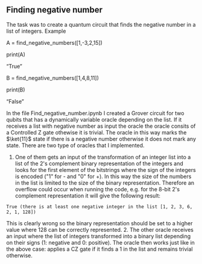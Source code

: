 ## Finding negative number
The task was to create a quantum circuit that finds the negative number in a list of integers.
Example 

A = find_negative_numbers([1,-3,2,15])

print(A)

“True”

B = find_negative_numbers([1,4,8,11])

print(B)

“False”

In the file Find_negative_number.ipynb I created a Grover circuit for two qubits that has a dynamically variable oracle depending on the list. If it receives a list with negative number as input the oracle the oracle consits of a Controlled Z gate othewise it is trivial. The oracle in this way marks the $\ket{11}$ state if there is a negative number otherwise it does not mark any state.
There are two type of oracles that I implemented.
1. One of them gets an input of the transformation of an integer list into a list of the 2's complement binary representation of the integers and looks for the first element of the bitstrings where the sign of the integers is encoded ("1" for - and "0" for +). In this way the size of the numbers in the list is limited to the size of the binary representation. Therefore an overflow could occur when running the code, e.g. for the 8-bit 2's complement representation it will give the following result:


```True (there is at least one negative integer in the list [1, 2, 3, 6, 2, 1, 128])```


This is clearly wrong so the binary representation should be set to a higher value where 128 can be correctly represented.
2. The other oracle receives an input where the list of integers transformed into a binary list depending on their signs (1: negative and 0: positive). The oracle then works just like in the above case: applies a CZ gate if it finds a 1 in the list and remains trivial otherwise.
   

